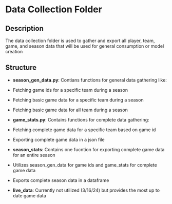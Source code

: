 # Data Collection Folder

## Description

The data collection folder is used to gather and export all player, team, game, and season data that will be used for general consumption or model creation

## Structure

- **season_gen_data.py**: 
Contians functions for general data gathering like:
- Fetching game ids for a specific team during a season
- Fetching basic game data for a specific team during a season
- Fetching basic game data for all team during a season

- **game_stats.py**:
Contains functions for complete data gathering:
- Fetching complete game data for a specific team based on game id
- Exporting complete game data in a json file

- **season_stats**:
Contains one fucntion for exporting complete game data for an entire season
- Utilizes season_gen_data for game ids and game_stats for complete game data
- Exports complete season data in a dataframe

- **live_data**:
Currently not utilized (3/16/24) but provides the most up to date game data